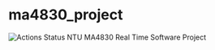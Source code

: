 # ma4830_project
![Actions Status](https://github.com/leonardoedgar/ma4830_project/workflows/Continuous%20Integration%20(CI)/badge.svg)
NTU MA4830 Real Time Software Project
